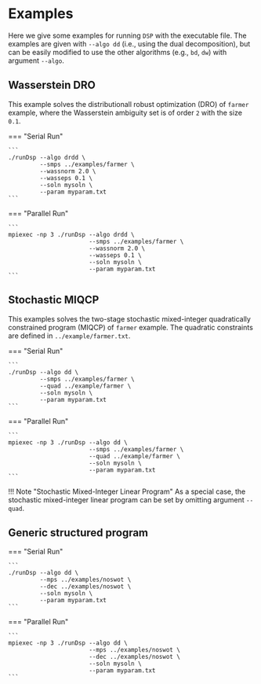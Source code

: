 # Examples

Here we give some examples for running `DSP` with the executable file.
The examples are given with `--algo dd` (i.e., using the dual decomposition), but can be easily modified to use the other algorithms (e.g., `bd`, `dw`) with argument `--algo`.

## Wasserstein DRO

This example solves the distributionall robust optimization (DRO) of `farmer` example, where the Wasserstein ambiguity set is of order `2` with the size `0.1`.

=== "Serial Run"

    ```
    ./runDsp --algo drdd \
             --smps ../examples/farmer \
             --wassnorm 2.0 \
             --wasseps 0.1 \
             --soln mysoln \
             --param myparam.txt
    ```

=== "Parallel Run"

    ```
    mpiexec -np 3 ./runDsp --algo drdd \
                           --smps ../examples/farmer \
                           --wassnorm 2.0 \
                           --wasseps 0.1 \
                           --soln mysoln \
                           --param myparam.txt
    ```

## Stochastic MIQCP

This examples solves the two-stage stochastic mixed-integer quadratically constrained program (MIQCP) of `farmer` example.
The quadratic constraints are defined in `../example/farmer.txt`.

=== "Serial Run"

    ```
    ./runDsp --algo dd \
             --smps ../examples/farmer \
             --quad ../example/farmer \
             --soln mysoln \
             --param myparam.txt
    ```

=== "Parallel Run"

    ```
    mpiexec -np 3 ./runDsp --algo dd \
                           --smps ../examples/farmer \
                           --quad ../example/farmer \
                           --soln mysoln \
                           --param myparam.txt
    ```

!!! Note "Stochastic Mixed-Integer Linear Program"
    As a special case, the stochastic mixed-integer linear program can be set by omitting argument `--quad`.

## Generic structured program

=== "Serial Run"

    ```
    ./runDsp --algo dd \
             --mps ../examples/noswot \
             --dec ../examples/noswot \
             --soln mysoln \
             --param myparam.txt
    ```

=== "Parallel Run"

    ```
    mpiexec -np 3 ./runDsp --algo dd \
                           --mps ../examples/noswot \
                           --dec ../examples/noswot \
                           --soln mysoln \
                           --param myparam.txt
    ```